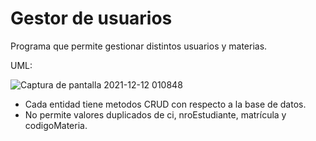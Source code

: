 # Gestor de usuarios

Programa que permite gestionar distintos usuarios y materias.

UML:


![Captura de pantalla 2021-12-12 010848](https://user-images.githubusercontent.com/83368262/145699987-de1a935c-04b7-4285-9dae-b68d94838cdb.png)
  
 - Cada entidad tiene metodos CRUD con respecto a la base de datos.
 - No permite valores duplicados de ci, nroEstudiante, matrícula y codigoMateria.
 

